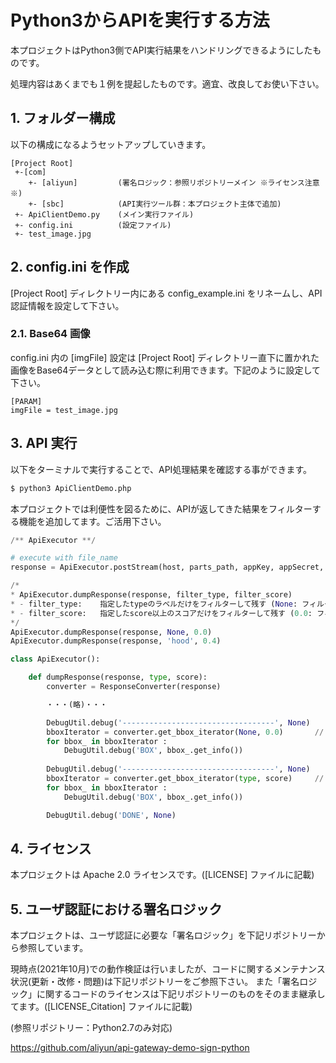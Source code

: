 # Python3からAPIを実行する方法

本プロジェクトはPython3側でAPI実行結果をハンドリングできるようにしたものです。

処理内容はあくまでも１例を提起したものです。適宜、改良してお使い下さい。

## 1. フォルダー構成

以下の構成になるようセットアップしていきます。

```
[Project Root]
 +-[com]
    +- [aliyun]			(署名ロジック：参照リポジトリーメイン ※ライセンス注意※)
	+- [sbc]			(API実行ツール群：本プロジェクト主体で追加)
 +- ApiClientDemo.py	(メイン実行ファイル)
 +- config.ini          (設定ファイル)
 +- test_image.jpg
```

## 2. config.ini を作成

[Project Root] ディレクトリー内にある config_example.ini をリネームし、API認証情報を設定して下さい。

### 2.1. Base64 画像

config.ini 内の [imgFile] 設定は [Project Root] ディレクトリー直下に置かれた画像をBase64データとして読み込む際に利用できます。下記のように設定して下さい。

```
[PARAM]
imgFile = test_image.jpg
```

## 3. API 実行

以下をターミナルで実行することで、API処理結果を確認する事ができます。
``` python
$ python3 ApiClientDemo.php
```

本プロジェクトでは利便性を図るために、APIが返してきた結果をフィルターする機能を追加してます。ご活用下さい。

``` python
/** ApiExecutor **/

# execute with file_name
response = ApiExecutor.postStream(host, parts_path, appKey, appSecret, file_name=file_name)

/*
* ApiExecutor.dumpResponse(response, filter_type, filter_score)
* - filter_type:    指定したtypeのラベルだけをフィルターして残す (None: フィルターなし)
* - filter_score:   指定したscore以上のスコアだけをフィルターして残す (0.0: フィルターなし)
*/
ApiExecutor.dumpResponse(response, None, 0.0)
ApiExecutor.dumpResponse(response, 'hood', 0.4)

class ApiExecutor():

    def dumpResponse(response, type, score):
        converter = ResponseConverter(response)

        ・・・(略)・・・

        DebugUtil.debug('----------------------------------', None)
        bboxIterator = converter.get_bbox_iterator(None, 0.0)		// フィルターなし結果を出力
        for bbox_ in bboxIterator :
            DebugUtil.debug('BOX', bbox_.get_info())
		
        DebugUtil.debug('----------------------------------', None)
        bboxIterator = converter.get_bbox_iterator(type, score)		// フィルター後の結果を出力
        for bbox_ in bboxIterator :
            DebugUtil.debug('BOX', bbox_.get_info())

        DebugUtil.debug('DONE', None)
```

## 4. ライセンス

本プロジェクトは Apache 2.0 ライセンスです。([LICENSE] ファイルに記載)

## 5. ユーザ認証における署名ロジック

本プロジェクトは、ユーザ認証に必要な「署名ロジック」を下記リポジトリーから参照しています。

現時点(2021年10月)での動作検証は行いましたが、コードに関するメンテナンス状況(更新・改修・問題)は下記リポジトリーをご参照下さい。
また「署名ロジック」に関するコードのライセンスは下記リポジトリーのものをそのまま継承してます。([LICENSE_Citation] ファイルに記載)

(参照リポジトリー：Python2.7のみ対応)

https://github.com/aliyun/api-gateway-demo-sign-python